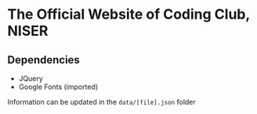 # The Official Website of Coding Club, NISER

## Dependencies
- JQuery
- Google Fonts (imported)

Information can be updated in the `data/[file].json` folder
